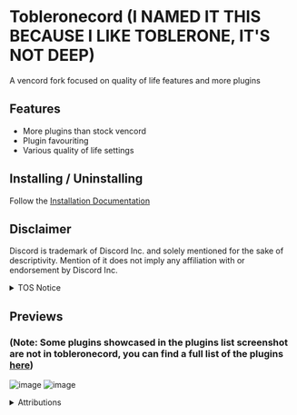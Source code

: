 # Tobleronecord (I NAMED IT THIS BECAUSE I LIKE TOBLERONE, IT'S NOT DEEP)

A vencord fork focused on quality of life features and more plugins

## Features

-   More plugins than stock vencord
-   Plugin favouriting
-   Various quality of life settings
  
## Installing / Uninstalling

Follow the [Installation Documentation](https://github.com/cheesesamwich/Tobleronecord/blob/main/docs/1_INSTALLING.md)

## Disclaimer

Discord is trademark of Discord Inc. and solely mentioned for the sake of descriptivity.
Mention of it does not imply any affiliation with or endorsement by Discord Inc.

<details>
<summary>TOS Notice</summary>
   
Client modifications ARE against Discord’s Terms of Service.

However, Discord is pretty indifferent about them and there are no known cases of users getting banned for using client mods! So you should generally be fine as long as you don’t use any plugins that implement abusive behaviour. But no worries, all inbuilt plugins are safe to use! (i hope, oops, dont quote me on that.)

Regardless, if your account is very important to you and it getting disabled would be a disaster for you, you should probably not use any client mods, just to be safe

ALSO, People still have the right to ban you from their server for whatever reason they like, showcasing your client mods may lead to yourself being banned from that server.

</details>

## Previews
### (Note: Some plugins showcased in the plugins list screenshot are not in tobleronecord, you can find a full list of the plugins [here](https://github.com/cheesesamwich/Tobleronecord/tree/main/src/tobleroneplugins))
![image](https://github.com/cheesesamwich/Tobleronecord/assets/149597648/154f31fb-fa4c-4709-b07f-17a0bc93e15e)
![image](https://github.com/cheesesamwich/Tobleronecord/assets/149597648/e68fdc98-5490-49d5-94cc-961e96c477d9)

<details>
<summary>Attributions</summary>

Here you can find credits for all of the code I used in tobleronecord

### Toblerone Plugins

Most stock toblerone plugins are created by yours truly, otherwise they are attributed in the authors field of the plugin.

### Other Authors

Tobleronecord includes quite a few plugins not originally from me. Usually the devs are credited as the author of the plugin, but in the case where it's just a null reference, you can most likely find more information about them on the [Suncord](https://github.com/verticalsync/Suncord) or [Equicord](https://github.com/Equicord/Equicord) repos (where a lot of the plugins are from)

</details>
